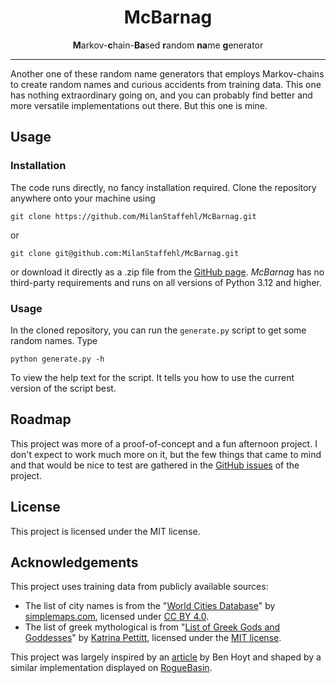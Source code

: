 <h1 align="center">
  McBarnag
</h1>
<p align="center">
    <b>M</b>arkov-<b>c</b>hain-<b>Ba</b>sed <b>r</b>andom <b>na</b>me <b>g</b>enerator
</p>
<hr />

Another one of these random name generators that employs Markov-chains to create random names and curious accidents from training data. This one has nothing extraordinary going on, and you can probably find better and more versatile implementations out there. But this one is mine.

## Usage

### Installation

The code runs directly, no fancy installation required. Clone the repository anywhere onto your machine using 

```shell
git clone https://github.com/MilanStaffehl/McBarnag.git
```

or 

```shell
git clone git@github.com:MilanStaffehl/McBarnag.git
```

or download it directly as a .zip file from the [GitHub page](https://github.com/MilanStaffehl/McBarnag). _McBarnag_ has no third-party requirements and runs on all versions of Python 3.12 and higher. 

### Usage

In the cloned repository, you can run the `generate.py` script to get some random names. Type

```shell
python generate.py -h
```

To view the help text for the script. It tells you how to use the current version of the script best.

## Roadmap

This project was more of a proof-of-concept and a fun afternoon project. I don't expect to work much more on it, but the few things that came to mind and that would be nice to test are gathered in the [GitHub issues](https://github.com/MilanStaffehl/McBarnag/issues) of the project.

## License

This project is licensed under the MIT license. 

## Acknowledgements

This project uses training data from publicly available sources:

- The list of city names is from the "[World Cities Database](https://simplemaps.com/data/world-cities)" by [simplemaps.com](https://simplemaps.com/data), licensed under [CC BY 4.0](https://creativecommons.org/licenses/by/4.0/).
- The list of greek mythological is from "[List of Greek Gods and Goddesses](https://github.com/katkaypettitt/greek-gods)" by [Katrina Pettitt](https://github.com/katkaypettitt), licensed under the [MIT license](https://mit-license.org/).

This project was largely inspired by an [article](https://benhoyt.com/writings/markov-chain/) by Ben Hoyt and shaped by a similar implementation displayed on [RogueBasin](https://www.roguebasin.com/index.php?title=Names_from_a_high_order_Markov_Process_and_a_simplified_Katz_back-off_scheme). 